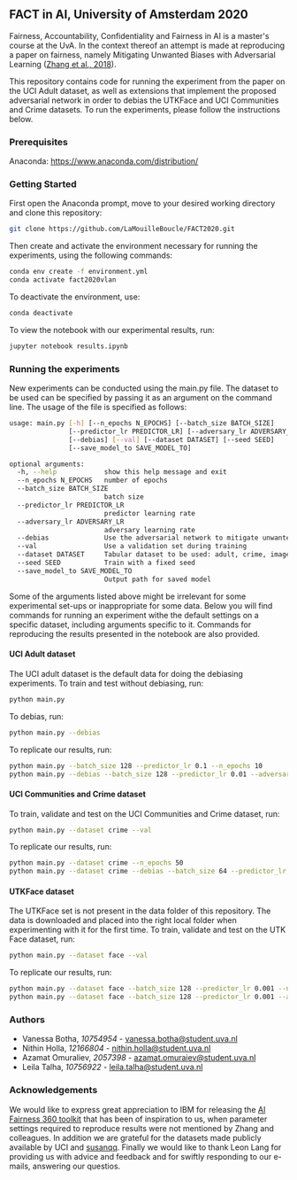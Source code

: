 ## FACT in AI, University of Amsterdam 2020

Fairness, Accountability, Confidentiality and Fairness in AI is a master's course at the UvA.
In the context thereof an attempt is made at reproducing a paper on fairness, namely
Mitigating Unwanted Biases with Adversarial Learning ([Zhang et al., 2018](https://arxiv.org/abs/1801.07593)).

This repository contains code for running the experiment from the paper on the UCI Adult dataset,
as well as extensions that implement the proposed adversarial network in order to debias the
UTKFace and UCI Communities and Crime datasets. To run the experiments,
please follow the instructions below.

### Prerequisites
Anaconda: https://www.anaconda.com/distribution/

### Getting Started
First open the Anaconda prompt, move to your desired working directory and clone this repository:
```bash
git clone https://github.com/LaMouilleBoucle/FACT2020.git
```

Then create and activate the environment necessary for running the experiments, using the following commands:
```bash
conda env create -f environment.yml
conda activate fact2020vlan
```

To deactivate the environment, use:
```bash
conda deactivate
```

To view the notebook with our experimental results, run:
```bash
jupyter notebook results.ipynb
```

### Running the experiments
New experiments can be conducted using the main.py file. The dataset to be used can be specified by passing it as an argument on the command line. The usage of the file is specified as follows:

```bash
usage: main.py [-h] [--n_epochs N_EPOCHS] [--batch_size BATCH_SIZE]
               [--predictor_lr PREDICTOR_LR] [--adversary_lr ADVERSARY_LR]
               [--debias] [--val] [--dataset DATASET] [--seed SEED]
               [--save_model_to SAVE_MODEL_TO]

optional arguments:
  -h, --help            show this help message and exit
  --n_epochs N_EPOCHS   number of epochs
  --batch_size BATCH_SIZE
                        batch size
  --predictor_lr PREDICTOR_LR
                        predictor learning rate
  --adversary_lr ADVERSARY_LR
                        adversary learning rate
  --debias              Use the adversarial network to mitigate unwanted bias
  --val                 Use a validation set during training
  --dataset DATASET     Tabular dataset to be used: adult, crime, images
  --seed SEED           Train with a fixed seed
  --save_model_to SAVE_MODEL_TO
                        Output path for saved model
```

Some of the arguments listed above might be irrelevant for some experimental set-ups or inappropriate for some data. Below you will find commands for running an experiment withe the default settings on a specific dataset, including arguments specific to it. Commands for reproducing the results presented in the notebook are also provided.

#### UCI Adult dataset
The UCI adult dataset is the default data for doing the debiasing experiments. To train and test without debiasing, run: 
```bash
python main.py 
```

To debias, run:
```bash
python main.py --debias
```

To replicate our results, run:
```bash
python main.py --batch_size 128 --predictor_lr 0.1 --n_epochs 10
python main.py --debias --batch_size 128 --predictor_lr 0.01 --adversary_lr 0.001 --n_epochs 30
```

#### UCI Communities and Crime dataset
To train, validate and test on the UCI Communities and Crime dataset, run:

```bash
python main.py --dataset crime --val
```

To replicate our results, run:
```bash
python main.py --dataset crime --n_epochs 50
python main.py --dataset crime --debias --batch_size 64 --predictor_lr 0.002 --adversary_lr 0.005 --n_epochs 210
```

#### UTKFace dataset
The UTKFace set is not present in the data folder of this repository. The data is downloaded and placed into the right local folder when experimenting with it for the first time. To train, validate and test on the UTK Face dataset, run:

```bash
python main.py --dataset face --val
```

To replicate our results, run:
```bash
python main.py --dataset face --batch_size 128 --predictor_lr 0.001 --n_epochs 30
python main.py --dataset face --batch_size 128 --predictor_lr 0.001 --adversary_lr 0.001 --n_epochs 30
```

### Authors
- Vanessa Botha, *10754954* - vanessa.botha@student.uva.nl
- Nithin Holla, *12166804* - nithin.holla@student.uva.nl
- Azamat Omuraliev, *2057398* - azamat.omuraiev@student.uva.nl
- Leila Talha, *10756922* - leila.talha@student.uva.nl

### Acknowledgements
We would like to express great appreciation to IBM for releasing the [AI Fairness 360 toolkit](https://github.com/IBM/AIF360) that has been of inspiration to us, when parameter settings required to reproduce results were not mentioned by Zhang and colleagues. In addition we are grateful for the datasets made publicly available by UCI and [susanqq](https://github.com/susanqq). Finally we would like to thank Leon Lang for providing us with advice and feedback and for swiftly responding to our e-mails, answering our questios.
